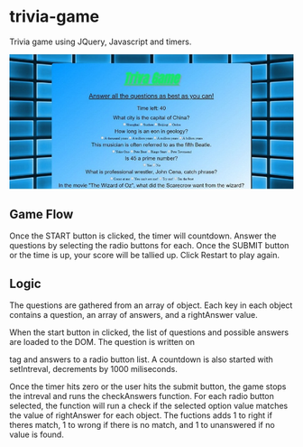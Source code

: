 # trivia-game
Trivia game using JQuery, Javascript and timers.

![image](assets/images/image.jpg)

## Game Flow

Once the START button is clicked, the timer will countdown. Answer the questions by selecting the radio buttons for each. Once the SUBMIT button or the time is up, your score will be tallied up. Click Restart to play again.

## Logic

The questions are gathered from an array of object. Each key in each object contains a question, an array of answers, and a rightAnswer value. 

When the start button in clicked, the list of questions and possible answers are loaded to the DOM. The question is written on <p> tag and answers to a radio button list. A countdown is also started with setIntreval, decrements by 1000 miliseconds.

Once the timer hits zero or the user hits the submit button, the game stops the intreval and runs the checkAnswers function. For each radio button selected, the function will run a check if the selected option value matches the value of rightAnswer for each object. The fuctions adds 1 to right if theres match, 1 to wrong if there is no match, and 1 to unanswered if no value is found.